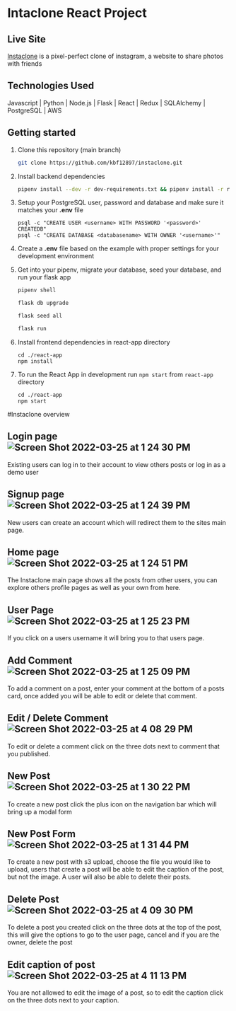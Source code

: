 # Intaclone React Project

## Live Site
[Instaclone](https://karlfinstaclone.herokuapp.com/) is a pixel-perfect clone of instagram, a website to share photos with friends

## Technologies Used
Javascript | Python | Node.js | Flask | React | Redux | SQLAlchemy | PostgreSQL | AWS

## Getting started

1. Clone this repository (main branch)

   ```bash
   git clone https://github.com/kbf12897/instaclone.git
   ```
   
2. Install backend dependencies

   ```bash 
   pipenv install --dev -r dev-requirements.txt && pipenv install -r requirements.txt
   ```
3. Setup your PostgreSQL user, password and database and make sure it matches your **.env** file
   ```
   psql -c "CREATE USER <username> WITH PASSWORD '<password>' CREATEDB"
   psql -c "CREATE DATABASE <databasename> WITH OWNER '<username>'"
   ```

4. Create a **.env** file based on the example with proper settings for your
   development environment

5. Get into your pipenv, migrate your database, seed your database, and run your flask app

   ```bash
   pipenv shell
   ```

   ```bash
   flask db upgrade
   ```

   ```bash
   flask seed all
   ```

   ```bash
   flask run
   ```

6. Install frontend dependencies in react-app directory
   ```
   cd ./react-app
   npm install
   ```

7. To run the React App in development run ```npm start``` from ```react-app``` directory
   ```
   cd ./react-app
   npm start
   ```
   
#Instaclone overview

## Login page![Screen Shot 2022-03-25 at 1 24 30 PM](https://user-images.githubusercontent.com/91348857/160171461-cb620874-4a42-4760-a217-143716829910.png)

Existing users can log in to their account to view others posts or log in as a demo user

## Signup page![Screen Shot 2022-03-25 at 1 24 39 PM](https://user-images.githubusercontent.com/91348857/160171530-f7a31d30-9152-4ef9-a2d2-1320ab6374d5.png)

New users can create an account which will redirect them to the sites main page.

## Home page![Screen Shot 2022-03-25 at 1 24 51 PM](https://user-images.githubusercontent.com/91348857/160171560-5f168255-d851-498a-827d-dc3c01b2517e.png)

The Instaclone main page shows all the posts from other users, you can explore others profile pages as well as your own from here.

## User Page![Screen Shot 2022-03-25 at 1 25 23 PM](https://user-images.githubusercontent.com/91348857/160171640-4b0830d5-f3da-45c5-9dc0-15de3667b8d7.png)

If you click on a users username it will bring you to that users page.

## Add Comment![Screen Shot 2022-03-25 at 1 25 09 PM](https://user-images.githubusercontent.com/91348857/160171705-dc18ce12-b61d-4006-b66e-edf42bb07eff.png)

To add a comment on a post, enter your comment at the bottom of a posts card, once added you will be able to edit or delete that comment.

## Edit / Delete Comment ![Screen Shot 2022-03-25 at 4 08 29 PM](https://user-images.githubusercontent.com/91348857/160193862-b7be0cfc-f9dc-4e7a-826f-dcd1a12138a1.png)

To edit or delete a comment click on the three dots next to comment that you published.

## New Post ![Screen Shot 2022-03-25 at 1 30 22 PM](https://user-images.githubusercontent.com/91348857/160172026-658a8c90-9d3c-40a2-909f-b9a78099be90.png)

To create a new post click the plus icon on the navigation bar which will bring up a modal form

## New Post Form![Screen Shot 2022-03-25 at 1 31 44 PM](https://user-images.githubusercontent.com/91348857/160172081-ae04c060-0a3f-454b-aa1e-5959b5113a60.png)

To create a new post with s3 upload, choose the file you would like to upload, users that create a post will be able to edit the caption of the post, but not the image. A user will also be able to delete their posts.

## Delete Post![Screen Shot 2022-03-25 at 4 09 30 PM](https://user-images.githubusercontent.com/91348857/160194040-cdd03860-8d6c-40f0-9354-902eecc847a5.png)

To delete a post you created click on the three dots at the top of the post, this will give the options to go to the user page, cancel and if you are the owner, delete the post

## Edit caption of post![Screen Shot 2022-03-25 at 4 11 13 PM](https://user-images.githubusercontent.com/91348857/160194225-43141593-812c-46c4-9d85-e660cb5a15be.png)

You are not allowed to edit the image of a post, so to edit the caption click on the three dots next to your caption.


